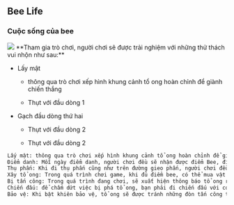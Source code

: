 ## Bee Life
### Cuộc sống của bee
<img src="https://i.ibb.co/WGf1pjw/Screen-Shot-2024-03-21-at-07-45-17.png">
**Tham gia trò chơi, người chơi sẽ được trải nghiệm với những thử thách vui nhộn như sau:**

- Lấy mật
  
  - thông qua trò chơi xếp hình khung cảnh tổ ong hoàn chỉnh để giành chiến thắng
  
  - Thụt với đầu dòng 1
 
- Gạch đầu dòng thứ hai
  
  - Thụt với đầu dòng 2
  
  - Thụt với đầu dòng 2
  

```sh
Lấy mật: thông qua trò chơi xếp hình khung cảnh tổ ong hoàn chỉnh để giành chiến thắng
Điểm danh: Mỗi ngày điểm danh, người chơi đều sẽ nhận được điểm Bee, điểm Trí, Lực, và các loại thuốc sức mạnh
Thụ phấn: Khi đi thụ phấn cũng như trên đường gieo phấn, người chơi đều sẽ nhận được ngẫu nhiên điểm Bee và điểm trí 
Xây tổ ong: Trong quá trình chơi game, khi đủ điểm bee, có thể mua vật phẩm cần thiết để xây tổ tại cửa hàng, tổ mỗi level đều được + 50 máu tối đa
Bị tấn công: Trong quá trình đang chơi, sẽ xuất hiện thông báo tổ ong random từ 1-6p sẽ bị con người tấn công 1 lần
Chiến đấu: để chấm dứt việc bị phá tổ ong, bạn phải đi chiến đấu với con người, nếu giành chiến thắng thì cả ngày hôm đó, tổ ong của bạn sẽ không bị phá, qua ngày mới thì con người mới xuất hiện lại và tấn công như trước
Bảo vệ: Khi bật khiên bảo vệ, tổ ong sẽ được tránh những đòn tấn công từ con người, nhưng mỗi 10s bạn sẽ bị mất 1 bee
```

